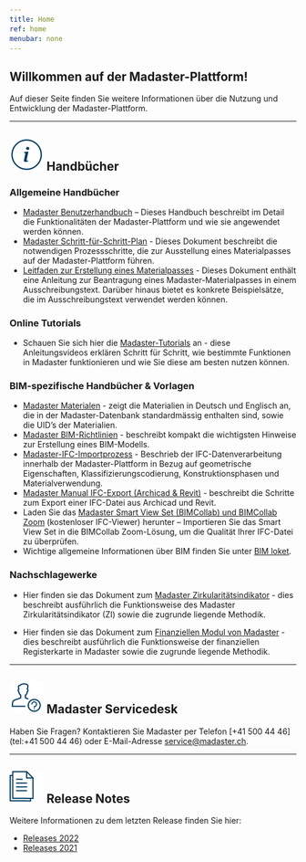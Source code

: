 ```yaml
---
title: Home
ref: home
menubar: none
---
```


## Willkommen auf der Madaster-Plattform!
Auf dieser Seite finden Sie weitere Informationen über die Nutzung und Entwicklung der Madaster-Plattform.

---

## <img class="header-img" src="/assets/images/767.svg"> Handbücher


### Allgemeine Handbücher

 * <a href="/files/ch/de/Madaster Benutzerhandbuch CH-DE.pdf" target="_blank">Madaster Benutzerhandbuch</a> – Dieses Handbuch beschreibt im Detail die Funktionalitäten der Madaster-Plattform und wie sie angewendet werden können.
 * <a href="/files/ch/de/Madaster Materialpass Schritt-für-Schritt Plan_CH-DE.pdf" target="_blank">Madaster Schritt-für-Schritt-Plan</a> - Dieses Dokument beschreibt die notwendigen Prozessschritte, die zur Ausstellung eines Materialpasses auf der Madaster-Plattform führen.
 * <a href="/files/ch/de/Tender Text Material Passport_CH-DE.pdf" target="_blank">Leitfaden zur Erstellung eines Materialpasses</a> - Dieses Dokument enthält eine Anleitung zur Beantragung eines Madaster-Materialpasses in einem Ausschreibungstext. Darüber hinaus bietet es konkrete Beispielsätze, die im Ausschreibungstext verwendet werden können.

### Online Tutorials

* Schauen Sie sich hier die <a href="https://youtube.com/playlist?list=PLS17hWTtwLRTR64FSGzFuCeP7pB3Xlr_y" target="_blank">Madaster-Tutorials</a> an - diese Anleitungsvideos erklären Schritt für Schritt, wie bestimmte Funktionen in Madaster funktionieren und wie Sie diese am besten nutzen können.

### BIM-spezifische Handbücher & Vorlagen

  * <a href="/files/ch/de/Madaster Materialien.xlsx">Madaster Materialen</a> - zeigt die Materialien in Deutsch und Englisch an, die in der Madaster-Datenbank standardmässig enthalten sind, sowie die UID’s der Materialien.
 * <a href="/files/ch/de/IFC - Richtlinien_CH DE.pdf" target="_blank">Madaster BIM-Richtlinien</a> - beschreibt kompakt die wichtigsten Hinweise zur Erstellung eines BIM-Modells.
 * <a href="/files/ch/de/IFC-Importprozess_CH DE.pdf" target="_blank">Madaster-IFC-Importprozess</a> - Beschrieb der IFC-Datenverarbeitung innerhalb der Madaster-Plattform in Bezug auf geometrische Eigenschaften, Klassifizierungscodierung, Konstruktionsphasen und Materialverwendung.
 * <a href="/files/ch/de/Madaster BIM - IFC Export_CH DE.pdf" target="_blank">Madaster Manual IFC-Export (Archicad & Revit)</a> - beschreibt die Schritte zum Export einer IFC-Datei aus Archicad und Revit.
 * Laden Sie das <a href="http://www.bimcollab.com/en/Support/Support/Downloads/BIMcollab-ZOOM" target="_blank">Madaster Smart View Set (BIMCollab) und BIMCollab Zoom</a> (kostenloser IFC-Viewer) herunter – Importieren Sie das Smart View Set in die BIMCollab Zoom-Lösung, um die Qualität Ihrer IFC-Datei zu überprüfen.
 * Wichtige allgemeine Informationen über BIM finden Sie unter <a href="https://www.bimloket.nl/documents/BIM_basis_ILS_v1_0_DEU.pdf" target="_blank">BIM loket</a>.  



### Nachschlagewerke

  * Hier finden sie das Dokument zum <a href="/files/ch/de/Madaster Zirkularitätsindikator Erklärung-DACH.pdf" target="_blank">Madaster Zirkularitätsindikator</a>  - dies beschreibt ausführlich die Funktionsweise des Madaster Zirkularitätsindikator (ZI) sowie die zugrunde liegende Methodik.

 * Hier finden sie das Dokument zum <a href="/files/ch/de/Madaster Finanzielles Modul-DACH.pdf" target="_blank">Finanziellen Modul von Madaster</a>  - dies beschreibt ausführlich die Funktionsweise der finanziellen Registerkarte in Madaster sowie die zugrunde liegende Methodik.
 
---

## <img class="header-img" src="/assets/images/771.svg"> Madaster Servicedesk
Haben Sie Fragen? Kontaktieren Sie Madaster per Telefon [+41 500 44 46](tel:+41 500 44 46) oder E-Mail-Adresse <service@madaster.ch>.

---

## <img class="header-img" src="/assets/images/770.svg"> Release Notes

Weitere Informationen zu dem letzten Release finden Sie hier:

* <a href="/files/en/Madaster Release notes 2022.pdf" target="_blank">Releases 2022</a>
* <a href="/files/en/Madaster Release notes 2021.pdf" target="_blank">Releases 2021</a>

